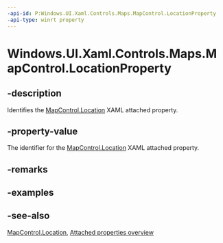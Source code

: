 ```yaml
---
-api-id: P:Windows.UI.Xaml.Controls.Maps.MapControl.LocationProperty
-api-type: winrt property
---
```


<!-- Property syntax
public Windows.UI.Xaml.DependencyProperty LocationProperty { get; }
-->

# Windows.UI.Xaml.Controls.Maps.MapControl.LocationProperty

## -description
Identifies the [MapControl.Location](mapcontrol_location.md) XAML attached property.

## -property-value
The identifier for the [MapControl.Location](mapcontrol_location.md) XAML attached property.

## -remarks

## -examples

## -see-also

[MapControl.Location](mapcontrol_location.md), [Attached properties overview](/windows/uwp/xaml-platform/attached-properties-overview)
